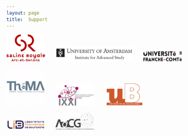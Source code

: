 ```yaml
---
layout: page
title:  Support
---
```


[<img src="/assets/image/sponsors/sr_logo.png" width="20%"/>](https://www.salineroyale.com/home/) &nbsp; &nbsp; &nbsp; [<img src="/assets/image/sponsors/IAS.jpg" width="40%"/>](https://ias.uva.nl/?cb) &nbsp; &nbsp; &nbsp; [<img src="/assets/image/sponsors/logo_UFC_new.png" width="20%"/>](https://www.univ-fcomte.fr/)

[<img src="/assets/image/sponsors/thema.jpg" width="20%"/>](https://thema.univ-fcomte.fr/) &nbsp; &nbsp; &nbsp; [<img src="/assets/image/sponsors/logoixxi.jpg" width="20%"/>](http://www.ixxi.fr/) &nbsp; &nbsp; &nbsp; [<img src="/assets/image/sponsors/logo-uB-filet.jpg" width="20%"/>](www.u-bourgogne.fr/)

[<img src="/assets/image/sponsors/logo-lib.jpg" width="20%"/>](https://lib.u-bourgogne.fr/) &nbsp; &nbsp; &nbsp; [<img src="/assets/image/sponsors/adcg_logo.jpg" width="20%"/>]()


